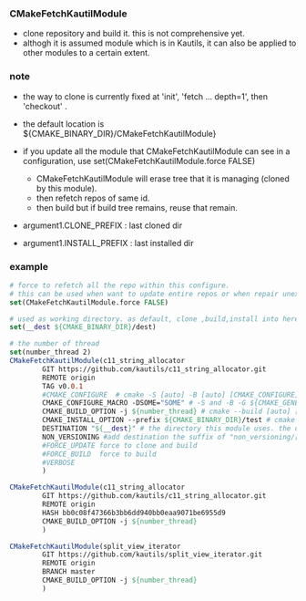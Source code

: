 ### CMakeFetchKautilModule
* clone repository and build it. this is not comprehensive yet.
* althogh it is assumed module which is in Kautils, it can also be applied to other modules to a certain extent.
### note 
* the way to clone is currently fixed at 'init', 'fetch ... depth=1', then 'checkout' .  
* the default location is ${CMAKE_BINARY_DIR}/CMakeFetchKautilModule} 
* if you update all the module that CMakeFetchKautilModule can see in a configuration, use set(CMakeFetchKautilModule.force FALSE)  
    * CMakeFetchKautilModule will erase tree that it is managing (cloned by this module).  
    * then refetch repos of same id.
    * then build but if build tree remains, reuse that remain.

* argument1.CLONE_PREFIX : last cloned dir
* argument1.INSTALL_PREFIX : last installed dir

### example
```cmake
# force to refetch all the repo within this configure.
# this can be used when want to update entire repos or when repair unexpectedly erased binaries. 
set(CMakeFetchKautilModule.force FALSE) 

# used as working directory. as default, clone ,build,install into here.     
set(__dest ${CMAKE_BINARY_DIR}/dest)

# the number of thread 
set(number_thread 2)
CMakeFetchKautilModule(c11_string_allocator
        GIT https://github.com/kautils/c11_string_allocator.git 
        REMOTE origin 
        TAG v0.0.1
        #CMAKE_CONFIGURE  # cmake -S [auto] -B [auto] [CMAKE_CONFIGURE] [CMAKE_CONFIGURE_MACRO]  
        CMAKE_CONFIGURE_MACRO -DSOME="SOME" # -S and -B -G ${CMAKE_GENERATOR} is automatically filled. it is possilbe to specify other options from here.
        CMAKE_BUILD_OPTION -j ${number_thread} # cmake --build [auto] [CMAKE_BUILD_OPTION] 
        CMAKE_INSTALL_OPTION --prefix ${CMAKE_BINARY_DIR}/test # cmake --install [auto] [CMAKE_INSTALL_OPTION] 
        DESTINATION "${__dest}" # the directory this module uses. the default is ${CMAKE_BINARY_DIR}/CMakeFetchKautilModule 
        NON_VERSIONING #add destination the suffix of "non_versioning/[repository_name]/[short_hash]"   
        #FORCE_UPDATE force to clone and build
        #FORCE_BUILD  force to build
        #VERBOSE
        )

CMakeFetchKautilModule(c11_string_allocator
        GIT https://github.com/kautils/c11_string_allocator.git 
        REMOTE origin 
        HASH bb0c08f47366b3bb6dd940bb0eaa9071be6955d9
        CMAKE_BUILD_OPTION -j ${number_thread}
        )

CMakeFetchKautilModule(split_view_iterator
        GIT https://github.com/kautils/split_view_iterator.git 
        REMOTE origin 
        BRANCH master
        CMAKE_BUILD_OPTION -j ${number_thread}
        )
```